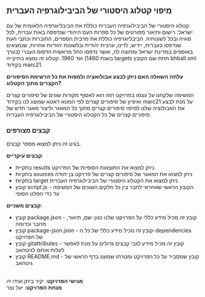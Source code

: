 ## מיפוי קטלוג היסטורי של הביבילוגרפיה העברית
קטלוג היסטורי של הביבילוגרפיה העברית כוללת את הביבליוגרפיה הלאומית של עם ישראל: רישום ותיאור מפורטים של כל ספרות העם היהודי שנדפסה באות עברית, לכל סוגיה ובכל לשונותיה. הביבליוגרפיה כוללת את מרבית הספרים, החוברות וכתבי העת שנדפסו בעברית, יידיש, לדינו, ערבית יהודית ובלשונות יהודיות אחרות, שנמצאים באוספים במדינת ישראל ומחוצה לה, ואשר נדפסו החל מראשית הדפוס העברי (בערך בשנת 1460) ועד 1960. קטלוג זה נמצא בתיקייה targets תחת שם הקובץ bhball.xml בקידוד marc21.

**עלתה השאלה האם ניתן לבצע אבולואציה ולמפות את כל הרשימת הסיפורים הקצרים מתוך הקטלוג?**

המשימה שלקחנו על עצמו בפרויקט הזה הוא לאסוף מקורות שונים של סיפורים קצרים ואיפיון של סיפורים קצרים לפי המטא דאטא שמוצג לנו בקידוד marc21 על מנת לבצע את
האבולוציה שלנו למיפוי סיפורים קצרים מתוך כל המאגר וליצור מאגר חדש של סיפורים קצרים של כל הקטלוג היסטורי של הביבילוגרפיה העברית.

### קבצים מצורפים
בגיט זה ניתן למצוא מספר קבצים.

**קבצים עיקריים**:
- בתקיית results ניתן למצוא את התוצאות הסופיות של הפרויקט.
- בתקיות sources ניתן למצוא את המאגר של סיפורים קצרים של פרויקט בן יהודה
- בתקיות target ניתן למצוא את הקטלוג היסטורי של הביבילוגרפיה העברית
- קובץ script.js - הקובץ הראשי שאחראי לחבר בין כל חלקים השונים של המשימה עד כדי הפלט הסופי

**קבצים משניים**:
- קובץ package.json - קובץ זה מכיל מידע כללי על הפרויקט שלנו כגון: שם, תיאור, מחבר וכדומה
- קובץ package-json.json - קובץ זה מכיל מידע כללי של כל ה-dependencies של הפרויקט
- קובץ gitattributes - קובץ זה מכיל מידע לגבי קבצים גדולים על מנת לאפשר לעלות אותם לגיטהאב
- קובץ README.md - קובץ שמסביר על כל הפרויקט ומטרתו שמוצג בדף הראשי של גיטהאב
##
**מגישי הפרויקט**: יקיר ביתן ועידו זיו <br />
**מנחת הפרויקט**: יעל נצר

